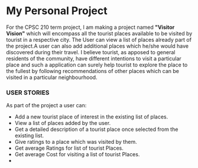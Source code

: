 # My Personal Project

For the CPSC 210 term project, I am making a project named **"Visitor Vision"** which will
encompass all the tourist places available to be visited by tourist in a respective city.
The User can view a list of places already part of the project.A user can also add additional places
which he/she would have discovered during their travel.
I believe tourist, as apposed to general residents of the community,
have different intentions to visit a particular place and such a application can surely
help tourist to explore the place to the fullest by following recommendations of other places which can be visited in a particular neighbourhood.

### USER STORIES


As part of the project a user can:
- Add a new tourist place of interest in the existing list of places. 
- View a list of places added by the user.
- Get a detailed description of a tourist place once selected from the existing list.
- Give ratings to a place which was visited by them.
- Get average Ratings for list of tourist Places.
- Get average Cost for visiting a list of tourist Places.
- 




